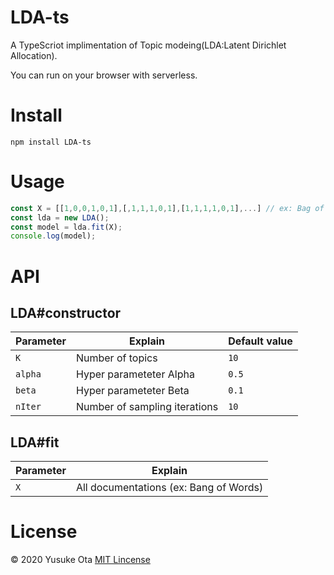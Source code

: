 # LDA-ts
A TypeScriot implimentation of Topic modeing(LDA:Latent Dirichlet Allocation).

You can run on your browser with serverless.

# Install

```
npm install LDA-ts
```

# Usage
``` typescript
const X = [[1,0,0,1,0,1],[,1,1,1,0,1],[1,1,1,1,0,1],...] // ex: Bag of words
const lda = new LDA();
const model = lda.fit(X);
console.log(model);
```

# API
## LDA#constructor

|  Parameter  |  Explain  | Default value |
| ---- | ---- | ---- |
|  `K`  |  Number of topics  | `10` |
|  `alpha`  |  Hyper parameteter Alpha  | `0.5` |
|  `beta`  |  Hyper parameteter Beta  | `0.1` |
|  `nIter`  |  Number of sampling iterations  | `10` |

## LDA#fit

|  Parameter  |  Explain  |
| ---- | ---- | 
|  `X`  |  All documentations (ex: Bang of Words)  |

# License
© 2020 Yusuke Ota [MIT Lincense]()
